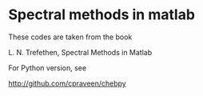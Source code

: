 # Spectral methods in matlab

These codes are taken from the book

L. N. Trefethen, Spectral Methods in Matlab

For Python version, see

http://github.com/cpraveen/chebpy
